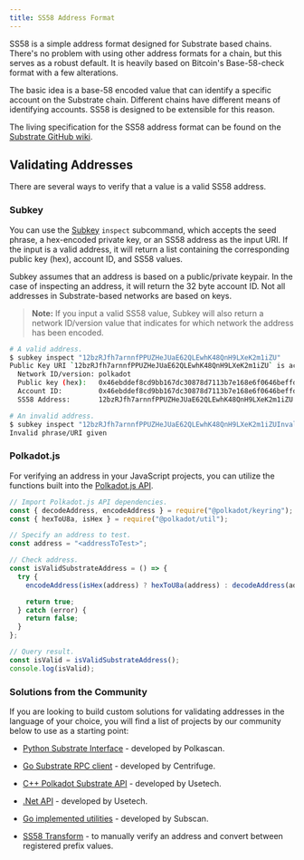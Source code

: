 ```yaml
---
title: SS58 Address Format
---
```


SS58 is a simple address format designed for Substrate based chains. There's no problem with using
other address formats for a chain, but this serves as a robust default. It is heavily based on
Bitcoin's Base-58-check format with a few alterations.

The basic idea is a base-58 encoded value that can identify a specific account on the Substrate
chain. Different chains have different means of identifying accounts. SS58 is designed to be
extensible for this reason.

The living specification for the SS58 address format can be found on the [Substrate GitHub wiki](https://github.com/paritytech/substrate/wiki/External-Address-Format-(SS58)).

## Validating Addresses

There are several ways to verify that a value is a valid SS58 address.

### Subkey

You can use the [Subkey](https://substrate.dev/docs/en/knowledgebase/integrate/subkey) `inspect`
subcommand, which accepts the seed phrase, a hex-encoded private key, or an SS58 address as the input
URI. If the input is a valid address, it will return a list containing the corresponding public
key (hex), account ID, and SS58 values.

Subkey assumes that an address is based on a public/private keypair. In the case of inspecting an
address, it will return the 32 byte account ID. Not all addresses in Substrate-based networks are
based on keys.

> **Note:** If you input a valid SS58 value, Subkey will also return a network ID/version value
> that indicates for which network the address has been encoded.

```bash
# A valid address.
$ subkey inspect "12bzRJfh7arnnfPPUZHeJUaE62QLEwhK48QnH9LXeK2m1iZU"
Public Key URI `12bzRJfh7arnnfPPUZHeJUaE62QLEwhK48QnH9LXeK2m1iZU` is account:
  Network ID/version: polkadot
  Public key (hex):   0x46ebddef8cd9bb167dc30878d7113b7e168e6f0646beffd77d69d39bad76b47a
  Account ID:         0x46ebddef8cd9bb167dc30878d7113b7e168e6f0646beffd77d69d39bad76b47a
  SS58 Address:       12bzRJfh7arnnfPPUZHeJUaE62QLEwhK48QnH9LXeK2m1iZU

# An invalid address.
$ subkey inspect "12bzRJfh7arnnfPPUZHeJUaE62QLEwhK48QnH9LXeK2m1iZUInvalidAddress"
Invalid phrase/URI given
```

### Polkadot.js

For verifying an address in your JavaScript projects, you can utilize the functions built
into the [Polkadot.js API](https://polkadot.js.org/docs/api/).

```javascript
// Import Polkadot.js API dependencies.
const { decodeAddress, encodeAddress } = require("@polkadot/keyring");
const { hexToU8a, isHex } = require("@polkadot/util");

// Specify an address to test.
const address = "<addressToTest>";

// Check address.
const isValidSubstrateAddress = () => {
  try {
    encodeAddress(isHex(address) ? hexToU8a(address) : decodeAddress(address));

    return true;
  } catch (error) {
    return false;
  }
};

// Query result.
const isValid = isValidSubstrateAddress();
console.log(isValid);
```

### Solutions from the Community

If you are looking to build custom solutions for validating addresses in the language of your choice,
you will find a list of projects by our community below to use as a starting point:

- [Python Substrate Interface](https://polkascan.github.io/py-substrate-interface/#substrateinterface.Keypair) - developed by Polkascan.

- [Go Substrate RPC client](https://github.com/centrifuge/go-substrate-rpc-client) - developed by Centrifuge.

- [C++ Polkadot Substrate API](https://github.com/usetech-llc/polkadot_api_cpp) - developed by Usetech.

- [.Net API](https://github.com/usetech-llc/polkadot_api_dotnet) - developed by Usetech.

- [Go implemented utilities](https://github.com/itering/subscan-essentials) - developed by Subscan.

- [SS58 Transform](https://polkadot.subscan.io/tools/ss58_transform) - to manually verify an address and convert between registered prefix values.
